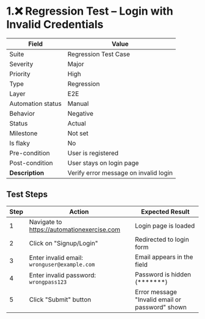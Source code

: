 # 1.❌ Regression Test – Login with Invalid Credentials

| Field              | Value                                 |
|--------------------|-------------------------------------|
| Suite              | Regression Test Case                 |
| Severity           | Major                               |
| Priority           | High                                |
| Type               | Regression                         |
| Layer              | E2E                                |
| Automation status   | Manual                             |
| Behavior           | Negative                           |
| Status             | Actual                             |
| Milestone          | Not set                           |
| Is flaky           | No                                |
| Pre-condition      | User is registered                  |
| Post-condition     | User stays on login page            |
| **Description**    | Verify error message on invalid login |

## Test Steps

| Step | Action                                            | Expected Result                               |
|-------|-------------------------------------------------|-----------------------------------------------|
| 1     | Navigate to https://automationexercise.com       | Login page is loaded                          |
| 2     | Click on "Signup/Login"                           | Redirected to login form                      |
| 3     | Enter invalid email: `wronguser@example.com`     | Email appears in the field                    |
| 4     | Enter invalid password: `wrongpass123`            | Password is hidden (*******)                  |
| 5     | Click "Submit" button                             | Error message "Invalid email or password" shown |
